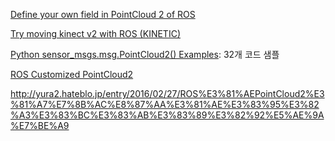 [Define your own field in PointCloud 2 of ROS](http://yura2.hateblo.jp/entry/2016/02/27/ROS%E3%81%AEPointCloud2%E3%81%A7%E7%8B%AC%E8%87%AA%E3%81%AE%E3%83%95%E3%82%A3%E3%83%BC%E3%83%AB%E3%83%89%E3%82%92%E5%AE%9A%E7%BE%A9)


[Try moving kinect v2 with ROS (KINETIC)](http://robonchu.hatenablog.com/entry/2017/09/20/234640)



[Python sensor_msgs.msg.PointCloud2() Examples](https://www.programcreek.com/python/example/99841/sensor_msgs.msg.PointCloud2): 32개 코드 샘플



[ROS Customized PointCloud2](https://gist.github.com/yuma-m/b5dcce1b515335c93ce8)



http://yura2.hateblo.jp/entry/2016/02/27/ROS%E3%81%AEPointCloud2%E3%81%A7%E7%8B%AC%E8%87%AA%E3%81%AE%E3%83%95%E3%82%A3%E3%83%BC%E3%83%AB%E3%83%89%E3%82%92%E5%AE%9A%E7%BE%A9